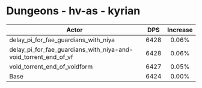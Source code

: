 # Dungeons - hv-as - kyrian
| Actor | DPS | Increase |
|---|:---:|:---:|
|delay_pi_for_fae_guardians_with_niya|6428|0.06%|
|delay_pi_for_fae_guardians_with_niya-and-void_torrent_end_of_vf|6428|0.06%|
|void_torrent_end_of_voidform|6427|0.05%|
|Base|6424|0.00%|
